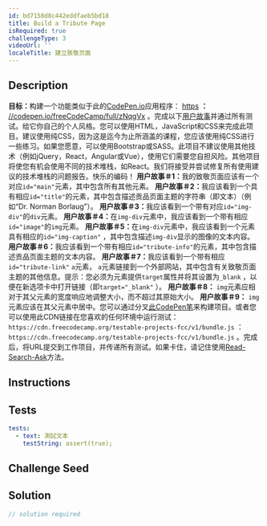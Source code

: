 ```yaml
---
id: bd7158d8c442eddfaeb5bd18
title: Build a Tribute Page
isRequired: true
challengeType: 3
videoUrl: ''
localeTitle: 建立致敬页面
---
```


## Description
<section id="description"> <strong>目标：</strong>构建一个功能类似于此的<a href="https://codepen.io" target="_blank">CodePen.io</a>应用程序： <a href="https://codepen.io/freeCodeCamp/full/zNqgVx" target="_blank">https</a> <strong>：</strong> <a href="https://codepen.io" target="_blank">//codepen.io/freeCodeCamp/full/zNqgVx</a> 。完成以下<a href="https://en.wikipedia.org/wiki/User_story" target="_blank">用户故事</a>并通过所有测试。给它你自己的个人风格。您可以使用HTML，JavaScript和CSS来完成此项目。建议使用纯CSS，因为这是迄今为止所涵盖的课程，您应该使用纯CSS进行一些练习。如果您愿意，可以使用Bootstrap或SASS。此项目不建议使用其他技术（例如jQuery，React，Angular或Vue），使用它们需要您自担风险。其他项目将使您有机会使用不同的技术堆栈，如React。我们将接受并尝试修复所有使用建议的技术堆栈的问题报告。快乐的编码！ <strong>用户故事＃1：</strong>我的致敬页面应该有一个对应<code>id=&quot;main&quot;</code>元素，其中包含所有其他元素。 <strong>用户故事＃2：</strong>我应该看到一个具有相应<code>id=&quot;title&quot;</code>的元素，其中包含描述贡品页面主题的字符串（即文本）（例如“Dr. Norman Borlaug”）。 <strong>用户故事＃3：</strong>我应该看到一个带有对应<code>id=&quot;img-div&quot;</code>的<code>div</code>元素。 <strong>用户故事＃4：</strong>在<code>img-div</code>元素中，我应该看到一个带有相应<code>id=&quot;image&quot;</code>的<code>img</code>元素。 <strong>用户故事＃5：</strong>在<code>img-div</code>元素中，我应该看到一个元素具有相应的<code>id=&quot;img-caption&quot;</code> ，其中包含描述<code>img-div</code>显示的图像的文本内容。 <strong>用户故事＃6：</strong>我应该看到一个带有相应<code>id=&quot;tribute-info&quot;</code>的元素，其中包含描述贡品页面主题的文本内容。 <strong>用户故事＃7：</strong>我应该看到一个带有相应<code>id=&quot;tribute-link&quot;</code> <code>a</code>元素， <code>a</code>元素链接到一个外部网站，其中包含有关致敬页面主题的其他信息。提示：您必须为元素提供<code>target</code>属性并将其设置为<code>_blank</code> ，以便在新选项卡中打开链接（即<code>target=&quot;_blank&quot;</code> ）。 <strong>用户故事＃8：</strong> <code>img</code>元素应相对于其父元素的宽度响应地调整大小，而不超过其原始大小。 <strong>用户故事＃9：</strong> <code>img</code>元素应该在其父元素中居中。您可以通过分叉<a href="http://codepen.io/freeCodeCamp/pen/MJjpwO" target="_blank">此CodePen笔</a>来构建项目。或者您可以使用此CDN链接在您喜欢的任何环境中运行测试： <code>https://cdn.freecodecamp.org/testable-projects-fcc/v1/bundle.js</code> ： <code>https://cdn.freecodecamp.org/testable-projects-fcc/v1/bundle.js</code> 。完成后，将URL提交到工作项目，并传递所有测试。如果卡住，请记住使用<a href="https://forum.freecodecamp.org/t/how-to-get-help-when-you-are-stuck/19514" target="_blank">Read-Search-Ask</a>方法。 </section>

## Instructions
<section id="instructions">
</section>

## Tests
<section id='tests'>

```yml
tests:
  - text: 測試文本
    testString: assert(true);

```

</section>

## Challenge Seed
<section id='challengeSeed'>

</section>

## Solution
<section id='solution'>

```js
// solution required
```
</section>

